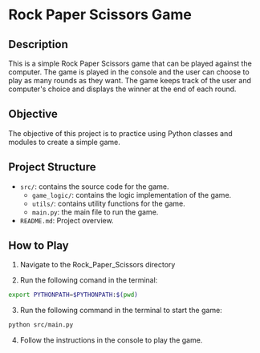 # Rock Paper Scissors Game

## Description
This is a simple Rock Paper Scissors game that can be played against the computer. The game is played in the console and the user can choose to play as many rounds as they want. The game keeps track of the user and computer's choice and displays the winner at the end of each round.

## Objective
The objective of this project is to practice using Python classes and modules to create a simple game.

## Project Structure

- `src/`: contains the source code for the game.
    - `game_logic/`: contains the logic implementation of the game.
    - `utils/`: contains utility functions for the game.
    - `main.py`: the main file to run the game.
- `README.md`: Project overview.

## How to Play
1. Navigate to the Rock_Paper_Scissors directory

2. Run the following comand in the terminal:

```bash
export PYTHONPATH=$PYTHONPATH:$(pwd)
```

3. Run the following command in the terminal to start the game:

```bash
python src/main.py
```

4. Follow the instructions in the console to play the game.